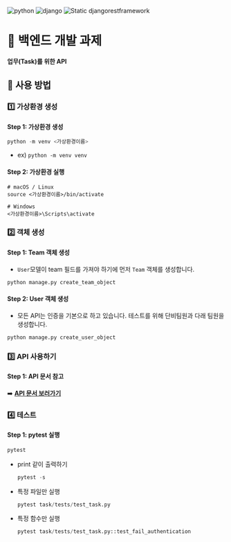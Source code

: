 ![python](https://img.shields.io/badge/python-3.11-blue)
![django](https://img.shields.io/badge/django-4.2.7-orange)
![Static djangorestframework](https://img.shields.io/badge/djangorestframework-3.14.0-red)
# 🚀 백엔드 개발 과제
**업무(Task)를 위한 API**
## 🔖 **사용 방법**
### 1️⃣ 가상환경 생성
#### **Step 1: 가상환경 생성**
```python
python -m venv <가상환경이름>
```
- ex) `python -m venv venv`
#### **Step 2: 가상환경 실행**
```
# macOS / Linux
source <가상환경이름>/bin/activate

# Windows
<가상환경이름>\Scripts\activate
```
### 2️⃣ 객체 생성
#### **Step 1: Team 객체 생성**

- `User`모델이 team 필드를 가져야 하기에 먼저 `Team` 객체를 생성합니다.
```python
python manage.py create_team_object
```
#### **Step 2: User 객체 생성**
- 모든 API는 인증을 기본으로 하고 있습니다. 테스트를 위해 단비팀원과 다래 팀원을 생성합니다.
```python
python manage.py create_user_object
```
### 3️⃣ API 사용하기
#### **Step 1: API 문서 참고**
➡️ **[API 문서 보러가기](https://documenter.getpostman.com/view/14425036/2s9YXpWegq#4fb7658a-74bf-4a83-994b-60fd50b12ccb)**

### 4️⃣ 테스트
#### **Step 1: pytest 실행**
```python
pytest
```
- print 같이 출력하기
    ```python
  pytest -s
  ```
- 특정 파일만 실행
    ```python
  pytest task/tests/test_task.py
  ```
- 특정 함수만 실행
    ```python
  pytest task/tests/test_task.py::test_fail_authentication
  ```
